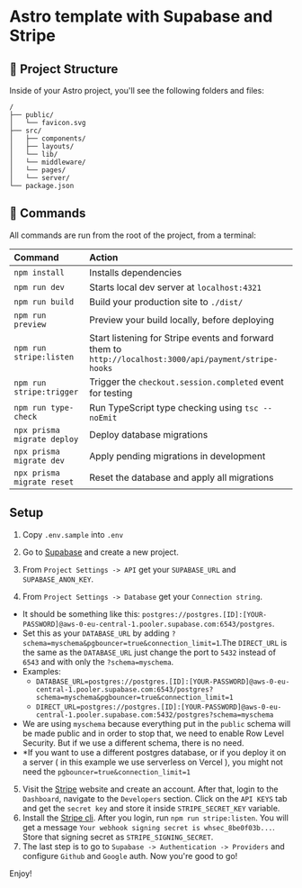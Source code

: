 # Astro template with Supabase and Stripe

## 🚀 Project Structure

Inside of your Astro project, you'll see the following folders and files:

```text
/
├── public/
│   └── favicon.svg
├── src/
│   ├── components/
│   ├── layouts/
│   └── lib/
│   └── middleware/
│   └── pages/
│   └── server/
└── package.json
```

## 🧞 Commands

All commands are run from the root of the project, from a terminal:

| Command                   | Action                                           |
| :------------------------ | :----------------------------------------------- |
| `npm install`             | Installs dependencies                            |
| `npm run dev`             | Starts local dev server at `localhost:4321`      |
| `npm run build`           | Build your production site to `./dist/`          |
| `npm run preview`         | Preview your build locally, before deploying     |
| `npm run stripe:listen`   | Start listening for Stripe events and forward them to `http://localhost:3000/api/payment/stripe-hooks` |
| `npm run stripe:trigger`  | Trigger the `checkout.session.completed` event for testing |
| `npm run type-check`      | Run TypeScript type checking using `tsc --noEmit` |
| `npx prisma migrate deploy`       | Deploy database migrations                      |
| `npx prisma migrate dev`          | Apply pending migrations in development         |
| `npx prisma migrate reset`        | Reset the database and apply all migrations      |


## Setup

1. Copy `.env.sample` into `.env`

2. Go to [Supabase](https://supabase.com/) and create a new project.
3. From `Project Settings -> API` get your `SUPABASE_URL` and `SUPABASE_ANON_KEY`.
4. From `Project Settings -> Database` get your `Connection string`. 
- It should be something like this: `postgres://postgres.[ID]:[YOUR-PASSWORD]@aws-0-eu-central-1.pooler.supabase.com:6543/postgres`. 
- Set this as your `DATABASE_URL` by adding `?schema=myschema&pgbouncer=true&connection_limit=1`.The `DIRECT_URL` is the same as the `DATABASE_URL` just change the port to `5432` instead of `6543` and with only the `?schema=myschema`.
- Examples:
    - `DATABASE_URL=postgres://postgres.[ID]:[YOUR-PASSWORD]@aws-0-eu-central-1.pooler.supabase.com:6543/postgres?schema=myschema&pgbouncer=true&connection_limit=1`
    - `DIRECT_URL=postgres://postgres.[ID]:[YOUR-PASSWORD]@aws-0-eu-central-1.pooler.supabase.com:5432/postgres?schema=myschema`
- We are using `myschema` because everything put in the `public` schema will be made public and in order to stop that, we need to enable Row Level Security. But if we use a different schema, there is no need.
- *If you want to use a different postgres database, or if you deploy it on a server ( in this example we use serverless on Vercel ), you might not need the `pgbouncer=true&connection_limit=1`
5. Visit the [Stripe](https://stripe.com/) website and create an account. After that, login to the `Dashboard`, navigate to the `Developers` section. Click on the `API KEYS` tab and get the `secret key` and store it inside `STRIPE_SECRET_KEY` variable.
6. Install the [Stripe cli](https://stripe.com/docs/stripe-cli). After you login, run `npm run stripe:listen`. You will get a message `Your webhook signing secret is whsec_8be0f03b...`. Store that signing secret as `STRIPE_SIGNING_SECRET`.
7. The last step is to go to `Supabase -> Authentication -> Providers` and configure `Github` and `Google` auth.
Now you're good to go!

Enjoy! 